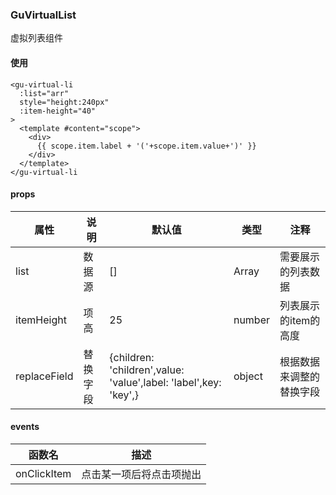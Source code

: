### GuVirtualList
虚拟列表组件
#### 使用
```
<gu-virtual-li
  :list="arr"
  style="height:240px"
  :item-height="40"
>
  <template #content="scope">
    <div>
      {{ scope.item.label + '('+scope.item.value+')' }}
    </div>
  </template>
</gu-virtual-li
```
#### props
属性|说明|默认值|类型|注释
--|----|--|--|----
list|数据源|[]|Array|需要展示的列表数据
itemHeight|项高|25|number|列表展示的item的高度
replaceField|替换字段|{children: 'children',value: 'value',label: 'label',key: 'key',}|object|根据数据来调整的替换字段
#### events
函数名|描述
--|--
onClickItem|点击某一项后将点击项抛出

